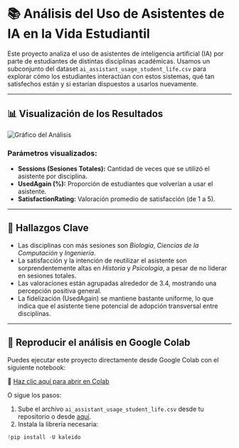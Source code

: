 # 📚 Análisis del Uso de Asistentes de IA en la Vida Estudiantil

Este proyecto analiza el uso de asistentes de inteligencia artificial (IA) por parte de estudiantes de distintas disciplinas académicas. Usamos un subconjunto del dataset `ai_assistant_usage_student_life.csv` para explorar cómo los estudiantes interactúan con estos sistemas, qué tan satisfechos están y si estarían dispuestos a usarlos nuevamente.

---

## 📊 Visualización de los Resultados

![Gráfico del Análisis](grafico_final.png)

### Parámetros visualizados:

- **Sessions (Sesiones Totales):** Cantidad de veces que se utilizó el asistente por disciplina.
- **UsedAgain (%):** Proporción de estudiantes que volverían a usar el asistente.
- **SatisfactionRating:** Valoración promedio de satisfacción (de 1 a 5).

---

## 🧠 Hallazgos Clave

- Las disciplinas con más sesiones son *Biología*, *Ciencias de la Computación* y *Ingeniería*.
- La satisfacción y la intención de reutilizar el asistente son sorprendentemente altas en *Historia* y *Psicología*, a pesar de no liderar en sesiones totales.
- Las valoraciones están agrupadas alrededor de 3.4, mostrando una percepción positiva general.
- La fidelización (UsedAgain) se mantiene bastante uniforme, lo que indica que el asistente tiene potencial de adopción transversal entre disciplinas.

---

## 🔄 Reproducir el análisis en Google Colab

Puedes ejecutar este proyecto directamente desde Google Colab con el siguiente notebook:

📎 [Haz clic aquí para abrir en Colab](https://colab.research.google.com/drive/1QPjtZkh4X8F3VG7B__lhzRSitnCz3IFW#scrollTo=6edcca56)

O sigue los pasos:

1. Sube el archivo `ai_assistant_usage_student_life.csv` desde tu repositorio o desde [aquí](https://github.com/Pala63/USO-IA-ESCUELAS-GRUPO5/blob/main/data/ai_assistant_usage_student_life.csv).
2. Instala la librería necesaria:  
```python
!pip install -U kaleido
